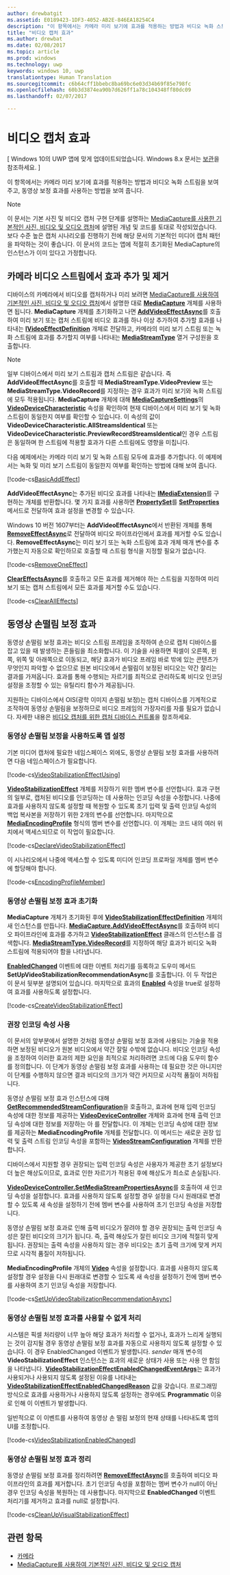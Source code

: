 ```yaml
---
author: drewbatgit
ms.assetid: E0189423-1DF3-4052-AB2E-846EA18254C4
description: "이 항목에서는 카메라 미리 보기에 효과를 적용하는 방법과 비디오 녹화 스트림을 보여 주고, 동영상 보정 효과를 사용하는 방법을 보여 줍니다."
title: "비디오 캡처 효과"
ms.author: drewbat
ms.date: 02/08/2017
ms.topic: article
ms.prod: windows
ms.technology: uwp
keywords: windows 10, uwp
translationtype: Human Translation
ms.sourcegitcommit: c6b64cff1bbebc8ba69bc6e03d34b69f85e798fc
ms.openlocfilehash: 60b3d3874ea90b7d626ff1a78c104348ff80dc09
ms.lasthandoff: 02/07/2017

---
```


# <a name="effects-for-video-capture"></a>비디오 캡처 효과

\[ Windows 10의 UWP 앱에 맞게 업데이트되었습니다. Windows 8.x 문서는 [보관](http://go.microsoft.com/fwlink/p/?linkid=619132)을 참조하세요. \]

이 항목에서는 카메라 미리 보기에 효과를 적용하는 방법과 비디오 녹화 스트림을 보여 주고, 동영상 보정 효과를 사용하는 방법을 보여 줍니다.

> [!NOTE] 
> 이 문서는 기본 사진 및 비디오 캡처 구현 단계를 설명하는 [MediaCapture를 사용한 기본적인 사진, 비디오 및 오디오 캡처](basic-photo-video-and-audio-capture-with-MediaCapture.md)에 설명된 개념 및 코드를 토대로 작성되었습니다. 보다 수준 높은 캡처 시나리오를 진행하기 전에 해당 문서의 기본적인 미디어 캡처 패턴을 파악하는 것이 좋습니다. 이 문서의 코드는 앱에 적절히 초기화된 MediaCapture의 인스턴스가 이미 있다고 가정합니다.

## <a name="adding-and-removing-effects-from-the-camera-video-stream"></a>카메라 비디오 스트림에서 효과 추가 및 제거
디바이스의 카메라에서 비디오를 캡처하거나 미리 보려면 [MediaCapture를 사용하여 기본적인 사진, 비디오 및 오디오 캡처](basic-photo-video-and-audio-capture-with-MediaCapture.md)에서 설명한 대로 [**MediaCapture**](https://msdn.microsoft.com/library/windows/apps/Windows.Media.Capture.MediaCapture) 개체를 사용하면 됩니다. **MediaCapture** 개체를 초기화하고 나면 [**AddVideoEffectAsync**](https://msdn.microsoft.com/library/windows/apps/dn878035)를 호출하여 미리 보기 또는 캡처 스트림에 비디오 효과를 하나 이상 추가하여 추가할 효과를 나타내는 [**IVideoEffectDefinition**](https://msdn.microsoft.com/library/windows/apps/Windows.Media.Effects.IVideoEffectDefinition) 개체로 전달하고, 카메라의 미리 보기 스트림 또는 녹화 스트림에 효과를 추가할지 여부를 나타내는 [**MediaStreamType**](https://msdn.microsoft.com/library/windows/apps/Windows.Media.Capture.MediaStreamType) 열거 구성원을 호출합니다.

> [!NOTE]
> 일부 디바이스에서 미리 보기 스트림과 캡처 스트림은 같습니다. 즉 **AddVideoEffectAsync**를 호출할 때 **MediaStreamType.VideoPreview** 또는 **MediaStreamType.VideoRecord**를 지정하는 경우 효과가 미리 보기와 녹화 스트림에 모두 적용됩니다. **MediaCapture** 개체에 대해 [**MediaCaptureSettings**](https://msdn.microsoft.com/library/windows/apps/Windows.Media.Capture.MediaCapture.MediaCaptureSettings)의 [**VideoDeviceCharacteristic**](https://msdn.microsoft.com/library/windows/apps/Windows.Media.Capture.MediaCaptureSettings.VideoDeviceCharacteristic) 속성을 확인하여 현재 디바이스에서 미리 보기 및 녹화 스트림이 동일한지 여부를 확인할 수 있습니다. 이 속성의 값이 **VideoDeviceCharacteristic.AllStreamsIdentical** 또는 **VideoDeviceCharacteristic.PreviewRecordStreamsIdentical**인 경우 스트림은 동일하며 한 스트림에 적용할 효과가 다른 스트림에도 영향을 미칩니다.

다음 예제에서는 카메라 미리 보기 및 녹화 스트림 모두에 효과를 추가합니다. 이 예제에서는 녹화 및 미리 보기 스트림이 동일한지 여부를 확인하는 방법에 대해 보여 줍니다.

[!code-cs[BasicAddEffect](./code/SimpleCameraPreview_Win10/cs/MainPage.Effects.xaml.cs#SnippetBasicAddEffect)]

**AddVideoEffectAsync**는 추가된 비디오 효과를 나타내는 [**IMediaExtension**](https://msdn.microsoft.com/library/windows/apps/Windows.Media.IMediaExtension)를 구현하는 개체를 반환합니다. 몇 가지 효과를 사용하면 [**PropertySet**](https://msdn.microsoft.com/library/windows/apps/Windows.Foundation.Collections.PropertySet)를 [**SetProperties**](https://msdn.microsoft.com/library/windows/apps/br240986) 메서드로 전달하여 효과 설정을 변경할 수 있습니다.

Windows 10 버전 1607부터는 **AddVideoEffectAsync**에서 반환된 개체를 통해 [**RemoveEffectAsync**](https://msdn.microsoft.com/library/windows/apps/mt667957)로 전달하여 비디오 파이프라인에서 효과를 제거할 수도 있습니다. **RemoveEffectAsync**는 미리 보기 또는 녹화 스트림에 효과 개체 매개 변수를 추가했는지 자동으로 확인하므로 호출할 때 스트림 형식을 지정할 필요가 없습니다.

[!code-cs[RemoveOneEffect](./code/SimpleCameraPreview_Win10/cs/MainPage.Effects.xaml.cs#SnippetRemoveOneEffect)]

[**ClearEffectsAsync**](https://msdn.microsoft.com/library/windows/apps/br226592)를 호출하고 모든 효과를 제거해야 하는 스트림을 지정하여 미리 보기 또는 캡처 스트림에서 모든 효과를 제거할 수도 있습니다.

[!code-cs[ClearAllEffects](./code/SimpleCameraPreview_Win10/cs/MainPage.Effects.xaml.cs#SnippetClearAllEffects)]

## <a name="video-stabilization-effect"></a>동영상 손떨림 보정 효과

동영상 손떨림 보정 효과는 비디오 스트림 프레임을 조작하여 손으로 캡처 디바이스를 잡고 있을 때 발생하는 흔들림을 최소화합니다. 이 기술을 사용하면 픽셀이 오른쪽, 왼쪽, 위쪽 및 아래쪽으로 이동되고, 해당 효과가 비디오 프레임 바로 밖에 있는 콘텐츠가 무엇인지 파악할 수 없으므로 원본 비디오에서 손떨림이 보정된 비디오는 약간 잘리는 결과를 가져옵니다. 효과를 통해 수행되는 자르기를 최적으로 관리하도록 비디오 인코딩 설정을 조정할 수 있는 유틸리티 함수가 제공됩니다.

지원하는 디바이스에서 OIS(광학 이미지 손떨림 보정)는 캡처 디바이스를 기계적으로 조작하여 동영상 손떨림을 보정하므로 비디오 프레임의 가장자리를 자를 필요가 없습니다. 자세한 내용은 [비디오 캡처를 위한 캡처 디바이스 컨트롤](capture-device-controls-for-video-capture.md)을 참조하세요.

### <a name="set-up-your-app-to-use-video-stabilization"></a>동영상 손떨림 보정을 사용하도록 앱 설정

기본 미디어 캡처에 필요한 네임스페이스 외에도, 동영상 손떨림 보정 효과를 사용하려면 다음 네임스페이스가 필요합니다.

[!code-cs[VideoStabilizationEffectUsing](./code/SimpleCameraPreview_Win10/cs/MainPage.Effects.xaml.cs#SnippetVideoStabilizationEffectUsing)]

[**VideoStabilizationEffect**](https://msdn.microsoft.com/library/windows/apps/dn926760) 개체를 저장하기 위한 멤버 변수를 선언합니다. 효과 구현의 일부로, 캡처된 비디오를 인코딩하는 데 사용하는 인코딩 속성을 수정합니다. 나중에 효과를 사용하지 않도록 설정할 때 복원할 수 있도록 초기 입력 및 출력 인코딩 속성의 백업 복사본을 저장하기 위한 2개의 변수를 선언합니다. 마지막으로 [**MediaEncodingProfile**](https://msdn.microsoft.com/library/windows/apps/hh701026) 형식의 멤버 변수를 선언합니다. 이 개체는 코드 내의 여러 위치에서 액세스되므로 이 작업이 필요합니다.

[!code-cs[DeclareVideoStabilizationEffect](./code/SimpleCameraPreview_Win10/cs/MainPage.Effects.xaml.cs#SnippetDeclareVideoStabilizationEffect)]

이 시나리오에서 나중에 액세스할 수 있도록 미디어 인코딩 프로파일 개체를 멤버 변수에 할당해야 합니다.

[!code-cs[EncodingProfileMember](./code/SimpleCameraPreview_Win10/cs/MainPage.Effects.xaml.cs#SnippetEncodingProfileMember)]

### <a name="initialize-the-video-stabilization-effect"></a>동영상 손떨림 보정 효과 초기화

**MediaCapture** 개체가 초기화된 후에 [**VideoStabilizationEffectDefinition**](https://msdn.microsoft.com/library/windows/apps/dn926762) 개체의 새 인스턴스를 만듭니다. [**MediaCapture.AddVideoEffectAsync**](https://msdn.microsoft.com/library/windows/apps/dn878035)를 호출하여 비디오 파이프라인에 효과를 추가하고 [**VideoStabilizationEffect**](https://msdn.microsoft.com/library/windows/apps/dn926760) 클래스의 인스턴스를 검색합니다. [**MediaStreamType.VideoRecord**](https://msdn.microsoft.com/library/windows/apps/br226640)를 지정하여 해당 효과가 비디오 녹화 스트림에 적용되어야 함을 나타냅니다.

[**EnabledChanged**](https://msdn.microsoft.com/library/windows/apps/dn948982) 이벤트에 대한 이벤트 처리기를 등록하고 도우미 메서드 **SetUpVideoStabilizationRecommendationAsync**를 호출합니다. 이 두 작업은 이 문서 뒷부분 설명되어 있습니다. 마지막으로 효과의 [**Enabled**](https://msdn.microsoft.com/library/windows/apps/dn926775) 속성을 true로 설정하여 효과를 사용하도록 설정합니다.

[!code-cs[CreateVideoStabilizationEffect](./code/SimpleCameraPreview_Win10/cs/MainPage.Effects.xaml.cs#SnippetCreateVideoStabilizationEffect)]

### <a name="use-recommended-encoding-properties"></a>권장 인코딩 속성 사용

이 문서의 앞부분에서 설명한 것처럼 동영상 손떨림 보정 효과에 사용되는 기술을 적용하면 보정된 비디오가 원본 비디오에서 약간 잘릴 수밖에 없습니다. 비디오 인코딩 속성을 조정하여 이러한 효과의 제한 요인을 최적으로 처리하려면 코드에 다음 도우미 함수를 정의합니다. 이 단계가 동영상 손떨림 보정 효과를 사용하는 데 필요한 것은 아니지만 이 단계를 수행하지 않으면 결과 비디오의 크기가 약간 커지므로 시각적 품질이 저하됩니다.

동영상 손떨림 보정 효과 인스턴스에 대해 [**GetRecommendedStreamConfiguration**](https://msdn.microsoft.com/library/windows/apps/dn948983)을 호출하고, 효과에 현재 입력 인코딩 속성에 대한 정보를 제공하는 [**VideoDeviceController**](https://msdn.microsoft.com/library/windows/apps/br226825) 개체와 효과에 현재 출력 인코딩 속성에 대한 정보를 저장하는 아 를 전달합니다. 이 개체는 인코딩 속성에 대한 정보를 제공하는 **MediaEncodingProfile** 개체를 전달합니다. 이 메서드는 새로운 권장 입력 및 출력 스트림 인코딩 속성을 포함하는 [**VideoStreamConfiguration**](https://msdn.microsoft.com/library/windows/apps/dn926727) 개체를 반환합니다.

디바이스에서 지원할 경우 권장되는 입력 인코딩 속성은 사용자가 제공한 초기 설정보다 더 높은 해상도이므로, 효과로 인한 자르기가 적용된 후에 해상도가 최소로 손실됩니다.

[**VideoDeviceController.SetMediaStreamPropertiesAsync**](https://msdn.microsoft.com/library/windows/apps/hh700895)를 호출하여 새 인코딩 속성을 설정합니다. 효과를 사용하지 않도록 설정할 경우 설정을 다시 원래대로 변경할 수 있도록 새 속성을 설정하기 전에 멤버 변수를 사용하여 초기 인코딩 속성을 저장합니다.

동영상 손떨림 보정 효과로 인해 출력 비디오가 잘려야 할 경우 권장되는 출력 인코딩 속성은 잘린 비디오의 크기가 됩니다. 즉, 출력 해상도가 잘린 비디오 크기에 적절히 맞게 됩니다. 권장되는 출력 속성을 사용하지 않는 경우 비디오는 초기 출력 크기에 맞게 커지므로 시각적 품질이 저하됩니다.

**MediaEncodingProfile** 개체의 [**Video**](https://msdn.microsoft.com/library/windows/apps/hh701124) 속성을 설정합니다. 효과를 사용하지 않도록 설정할 경우 설정을 다시 원래대로 변경할 수 있도록 새 속성을 설정하기 전에 멤버 변수를 사용하여 초기 인코딩 속성을 저장합니다.

[!code-cs[SetUpVideoStabilizationRecommendationAsync](./code/SimpleCameraPreview_Win10/cs/MainPage.Effects.xaml.cs#SnippetSetUpVideoStabilizationRecommendationAsync)]

### <a name="handle-the-video-stabilization-effect-being-disabled"></a>동영상 손떨림 보정 효과를 사용할 수 없게 처리

시스템은 픽셀 처리량이 너무 높아 해당 효과가 처리할 수 없거나, 효과가 느리게 실행되는 것이 감지될 경우 동영상 손떨림 보정 효과를 자동으로 사용하지 않도록 설정할 수 있습니다. 이 경우 EnabledChanged 이벤트가 발생합니다. *sender* 매개 변수의 **VideoStabilizationEffect** 인스턴스는 효과의 새로운 상태가 사용 또는 사용 안 함임을 나타냅니다. [**VideoStabilizationEffectEnabledChangedEventArgs**](https://msdn.microsoft.com/library/windows/apps/dn948979)는 효과가 사용되거나 사용되지 않도록 설정된 이유를 나타내는 [**VideoStabilizationEffectEnabledChangedReason**](https://msdn.microsoft.com/library/windows/apps/dn948981) 값을 갖습니다. 프로그래밍 방식으로 효과를 사용하거나 사용하지 않도록 설정하는 경우에도 **Programmatic** 이유로 인해 이 이벤트가 발생합니다.

일반적으로 이 이벤트를 사용하여 동영상 손 떨림 보정의 현재 상태를 나타내도록 앱의 UI를 조정합니다.

[!code-cs[VideoStabilizationEnabledChanged](./code/SimpleCameraPreview_Win10/cs/MainPage.Effects.xaml.cs#SnippetVideoStabilizationEnabledChanged)]

### <a name="clean-up-the-video-stabilization-effect"></a>동영상 손떨림 보정 효과 정리

동영상 손떨림 보정 효과를 정리하려면 [**RemoveEffectAsync**](https://msdn.microsoft.com/library/windows/apps/mt667957)를 호출하여 비디오 파이프라인의 효과를 제거합니다. 초기 인코딩 속성을 포함하는 멤버 변수가 null이 아닌 경우 인코딩 속성을 복원하는 데 사용합니다. 마지막으로 **EnabledChanged** 이벤트 처리기를 제거하고 효과를 null로 설정합니다.

[!code-cs[CleanUpVisualStabilizationEffect](./code/SimpleCameraPreview_Win10/cs/MainPage.Effects.xaml.cs#SnippetCleanUpVisualStabilizationEffect)]

## <a name="related-topics"></a>관련 항목

* [카메라](camera.md)
* [MediaCapture를 사용하여 기본적인 사진, 비디오 및 오디오 캡처](basic-photo-video-and-audio-capture-with-MediaCapture.md)
 

 





